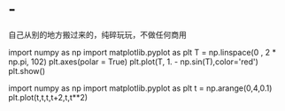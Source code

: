 # -
自己从别的地方搬过来的，纯碎玩玩，不做任何商用


import numpy as np
import matplotlib.pyplot as plt
T = np.linspace(0 , 2 * np.pi, 102)
plt.axes(polar = True)
plt.plot(T, 1. - np.sin(T),color='red')
plt.show()

import numpy as np
import matplotlib.pyplot as plt
t = np.arange(0,4,0.1)
plt.plot(t,t,t,t+2,t,t**2)


